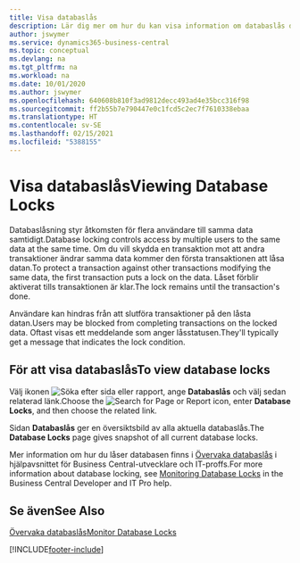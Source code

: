 ```yaml
---
title: Visa databaslås
description: Lär dig mer om hur du kan visa information om databaslås direkt från klientgränssnittet i Business Central.
author: jswymer
ms.service: dynamics365-business-central
ms.topic: conceptual
ms.devlang: na
ms.tgt_pltfrm: na
ms.workload: na
ms.date: 10/01/2020
ms.author: jswymer
ms.openlocfilehash: 640608b810f3ad9812decc493ad4e35bcc316f98
ms.sourcegitcommit: ff2b55b7e790447e0c1fcd5c2ec7f7610338ebaa
ms.translationtype: HT
ms.contentlocale: sv-SE
ms.lasthandoff: 02/15/2021
ms.locfileid: "5388155"
---
```

# <a name="viewing-database-locks"></a><span data-ttu-id="e4a6d-103">Visa databaslås</span><span class="sxs-lookup"><span data-stu-id="e4a6d-103">Viewing Database Locks</span></span>

<span data-ttu-id="e4a6d-104">Databaslåsning styr åtkomsten för flera användare till samma data samtidigt.</span><span class="sxs-lookup"><span data-stu-id="e4a6d-104">Database locking controls access by multiple users to the same data at the same time.</span></span> <span data-ttu-id="e4a6d-105">Om du vill skydda en transaktion mot att andra transaktioner ändrar samma data kommer den första transaktionen att låsa datan.</span><span class="sxs-lookup"><span data-stu-id="e4a6d-105">To protect a transaction against other transactions modifying the same data, the first transaction puts a lock on the data.</span></span> <span data-ttu-id="e4a6d-106">Låset förblir aktiverat tills transaktionen är klar.</span><span class="sxs-lookup"><span data-stu-id="e4a6d-106">The lock remains until the transaction's done.</span></span>

<span data-ttu-id="e4a6d-107">Användare kan hindras från att slutföra transaktioner på den låsta datan.</span><span class="sxs-lookup"><span data-stu-id="e4a6d-107">Users may be blocked from completing transactions on the locked data.</span></span> <span data-ttu-id="e4a6d-108">Oftast visas ett meddelande som anger låsstatusen.</span><span class="sxs-lookup"><span data-stu-id="e4a6d-108">They'll typically get a message that indicates the lock condition.</span></span>

## <a name="to-view-database-locks"></a><span data-ttu-id="e4a6d-109">För att visa databaslås</span><span class="sxs-lookup"><span data-stu-id="e4a6d-109">To view database locks</span></span>

<span data-ttu-id="e4a6d-110">Välj ikonen ![Söka efter sida eller rapport](media/ui-search/search_small.png "Ikonen Sök efter sida eller rapport"), ange **Databaslås** och välj sedan relaterad länk.</span><span class="sxs-lookup"><span data-stu-id="e4a6d-110">Choose the ![Search for Page or Report](media/ui-search/search_small.png "Search for Page or Report icon") icon, enter **Database Locks**, and then choose the related link.</span></span>

<span data-ttu-id="e4a6d-111">Sidan **Databaslås** ger en översiktsbild av alla aktuella databaslås.</span><span class="sxs-lookup"><span data-stu-id="e4a6d-111">The **Database Locks** page gives snapshot of all current database locks.</span></span>

<span data-ttu-id="e4a6d-112">Mer information om hur du låser databasen finns i [Övervaka databaslås](/dynamics365/business-central/dev-itpro/administration/monitor-database-locks) i hjälpavsnittet för Business Central-utvecklare och IT-proffs.</span><span class="sxs-lookup"><span data-stu-id="e4a6d-112">For more information about database locking, see [Monitoring Database Locks](/dynamics365/business-central/dev-itpro/administration/monitor-database-locks) in the Business Central Developer and IT Pro help.</span></span>

## <a name="see-also"></a><span data-ttu-id="e4a6d-113">Se även</span><span class="sxs-lookup"><span data-stu-id="e4a6d-113">See Also</span></span>

[<span data-ttu-id="e4a6d-114">Övervaka databaslås</span><span class="sxs-lookup"><span data-stu-id="e4a6d-114">Monitor Database Locks</span></span>](/dynamics365/business-central/dev-itpro/administration/monitor-database-locks) 


[!INCLUDE[footer-include](includes/footer-banner.md)]